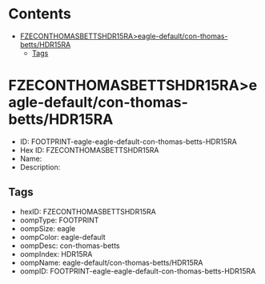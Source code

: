 



Contents
========

* [FZECONTHOMASBETTSHDR15RA>eagle-default/con-thomas-betts/HDR15RA](#fzeconthomasbettshdr15raeagle-defaultcon-thomas-bettshdr15ra)
	* [Tags](#tags)

# FZECONTHOMASBETTSHDR15RA>eagle-default/con-thomas-betts/HDR15RA

- ID: FOOTPRINT-eagle-eagle-default-con-thomas-betts-HDR15RA
- Hex ID: FZECONTHOMASBETTSHDR15RA
- Name: 
- Description: 

## Tags

- hexID: FZECONTHOMASBETTSHDR15RA
- oompType: FOOTPRINT
- oompSize: eagle
- oompColor: eagle-default
- oompDesc: con-thomas-betts
- oompIndex: HDR15RA
- oompName: eagle-default/con-thomas-betts/HDR15RA
- oompID: FOOTPRINT-eagle-eagle-default-con-thomas-betts-HDR15RA
